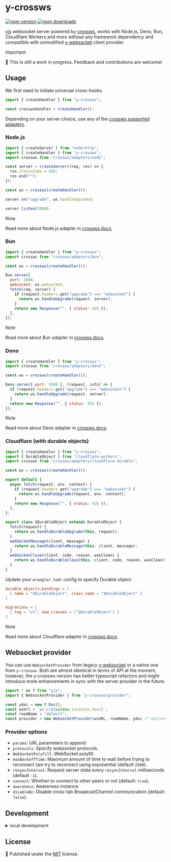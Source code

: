 # y-crossws

<!-- automd:badges color=yellow -->

[![npm version](https://img.shields.io/npm/v/y-crossws?color=yellow)](https://npmjs.com/package/y-crossws)
[![npm downloads](https://img.shields.io/npm/dm/y-crossws?color=yellow)](https://npmjs.com/package/y-crossws)

<!-- /automd -->

[yjs](https://docs.yjs.dev/) websocket server powered by [crossws](https://crossws.unjs.io/), works with Node.js, Deno, Bun, Cloudflare Workers and more without any framework dependency and compatible with unmodified [y-websocket](https://github.com/yjs/y-websocket) client provider.

> [!IMPORTANT]
> 🚧 This is still a work in progress. Feedback and contributions are welcome!

## Usage

We first need to initiate universal cross-hooks:

```js
import { createHandler } from "y-crossws";

const crosswsHandler = createHandler();
```

Depending on your server choice, use any of the [crossws supported adapters](https://crossws.unjs.io/adapters).

### Node.js

```js
import { createServer } from "node:http";
import { createHandler } from "y-crossws";
import crossws from "crossws/adapters/node";

const server = createServer((req, res) => {
  res.statusCode = 426;
  res.end("");
});

const ws = crossws(createHandler());

server.on("upgrade", ws.handleUpgrade);

server.listen(3000);
```

> [!NOTE]
> Read more about Node.js adapter in [crossws docs](https://crossws.unjs.io/adapters/node).

### Bun

```js
import { createHandler } from "y-crossws";
import crossws from "crossws/adapters/bun";

const ws = crossws(createHandler());

Bun.serve({
  port: 3000,
  websocket: ws.websocket,
  fetch(req, server) {
    if (request.headers.get("upgrade") === "websocket") {
      return ws.handleUpgrade(request, server);
    }
    return new Response("", { status: 426 });
  },
});
```

> [!NOTE]
> Read more about Bun adapter in [crossws docs](https://crossws.unjs.io/adapters/bun).

### Deno

```js
import { createHandler } from "y-crossws";
import crossws from "crossws/adapters/deno";

const ws = crossws(createHandler());

Deno.serve({ port: 3000 }, (request, info) => {
  if (request.headers.get("upgrade") === "websocket") {
    return ws.handleUpgrade(request, server);
  }
  return new Response("", { status: 426 });
});
```

> [!NOTE]
> Read more about Deno adapter in [crossws docs](https://crossws.unjs.io/adapters/deno).

### Cloudflare (with durable objects)

```js
import { createHandler } from "y-crossws";
import { DurableObject } from "cloudflare:workers";
import crossws from "crossws/adapters/cloudflare-durable";

const ws = crossws(createHandler());

export default {
  async fetch(request, env, context) {
    if (request.headers.get("upgrade") === "websocket") {
      return ws.handleUpgrade(request, env, context);
    }
    return new Response("", { status: 426 });
  },
};

export class $DurableObject extends DurableObject {
  fetch(request) {
    return ws.handleDurableUpgrade(this, request);
  }
  webSocketMessage(client, message) {
    return ws.handleDurableMessage(this, client, message);
  }
  webSocketClose(client, code, reason, wasClean) {
    return ws.handleDurableClose(this, client, code, reason, wasClean);
  }
}
```

Update your `wrangler.toml` config to specify Durable object:

```toml
durable_objects.bindings = [
  { name = "$DurableObject", class_name = "$DurableObject" }
]

migrations = [
  { tag = "v1", new_classes = ["$DurableObject"] }
]
```

> [!NOTE]
> Read more about Cloudflare adapter in [crossws docs](https://crossws.unjs.io/adapters/cloudflare#durable-objects).

## Websocket provider

You can use `WebsocketProvider` from legacy [y-websocket](https://github.com/yjs/y-websocket) or a native one from `y-crossws`. Both are almost identical in terms of API at the moment, however, the y-crossws version has better typescript refactors and might introduce more enhancements in sync with the server provider in the future.

```js
import * as Y from "yjs";
import { WebsocketProvider } from "y-crossws/provider";

const ydoc = new Y.Doc();
const wsUrl = `ws://${window.location.host}`;
const roomName = "default";
const provider = new WebsocketProvider(wsURL, roomName, ydoc /* options */);
```

### Provider options

- `params`: URL parameters to append.
- `protocols`: Specify websocket protocols.
- `WebSocketPolyfill`: WebSocket polyfill.
- `maxBackoffTime`: Maximum amount of time to wait before trying to reconnect (we try to reconnect using exponential (default `2500`).
- `resyncInterval`: Request server state every `resyncInterval` milliseconds (default `-1`).
- `connect`: Whether to connect to other peers or not (default: `true`).
- `awareness`: Awareness instance.
- `disableBc`: Disable cross-tab BroadcastChannel communication (default: `false`).

## Development

<details>

<summary>local development</summary>

- Clone this repository
- Install the latest LTS version of [Node.js](https://nodejs.org/en/)
- Enable [Corepack](https://github.com/nodejs/corepack) using `corepack enable`
- Install dependencies using `pnpm install`
- Build in stub mode using `pnpm build --stub`
- Run playgrounds with `pnpm dev:*` commands.

</details>

## License

💛 Published under the [MIT](https://github.com/unjs/y-crossws/blob/main/LICENSE) license.
